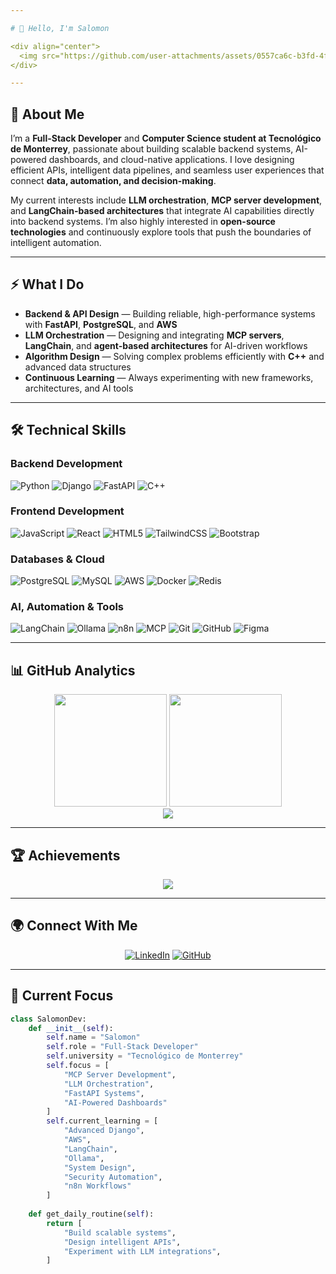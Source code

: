 ```yaml
---

# 👋 Hello, I'm Salomon

<div align="center">
  <img src="https://github.com/user-attachments/assets/0557ca6c-b3fd-4fb1-90ae-a1e21f652ce9" alt="Professional Banner" width="100%"/>
</div>

---
```


## 🧠 About Me

I’m a **Full-Stack Developer** and **Computer Science student at Tecnológico de Monterrey**, passionate about building scalable backend systems, AI-powered dashboards, and cloud-native applications.
I love designing efficient APIs, intelligent data pipelines, and seamless user experiences that connect **data, automation, and decision-making**.

My current interests include **LLM orchestration**, **MCP server development**, and **LangChain-based architectures** that integrate AI capabilities directly into backend systems.
I’m also highly interested in **open-source technologies** and continuously explore tools that push the boundaries of intelligent automation.

---

## ⚡ What I Do

* **Backend & API Design** — Building reliable, high-performance systems with **FastAPI**, **PostgreSQL**, and **AWS**
* **LLM Orchestration** — Designing and integrating **MCP servers**, **LangChain**, and **agent-based architectures** for AI-driven workflows
* **Algorithm Design** — Solving complex problems efficiently with **C++** and advanced data structures
* **Continuous Learning** — Always experimenting with new frameworks, architectures, and AI tools

---

## 🛠️ Technical Skills

### **Backend Development**

![Python](https://img.shields.io/badge/Python-3776AB?style=for-the-badge\&logo=python\&logoColor=white)
![Django](https://img.shields.io/badge/Django-092E20?style=for-the-badge\&logo=django\&logoColor=white)
![FastAPI](https://img.shields.io/badge/FastAPI-009688?style=for-the-badge\&logo=fastapi\&logoColor=white)
![C++](https://img.shields.io/badge/C++-00599C?style=for-the-badge\&logo=c%2B%2B\&logoColor=white)

### **Frontend Development**

![JavaScript](https://img.shields.io/badge/JavaScript-F7DF1E?style=for-the-badge\&logo=javascript\&logoColor=black)
![React](https://img.shields.io/badge/React-61DAFB?style=for-the-badge\&logo=react\&logoColor=black)
![HTML5](https://img.shields.io/badge/HTML5-E34F26?style=for-the-badge\&logo=html5\&logoColor=white)
![TailwindCSS](https://img.shields.io/badge/Tailwind_CSS-38B2AC?style=for-the-badge\&logo=tailwind-css\&logoColor=white)
![Bootstrap](https://img.shields.io/badge/Bootstrap-7952B3?style=for-the-badge\&logo=bootstrap\&logoColor=white)

### **Databases & Cloud**

![PostgreSQL](https://img.shields.io/badge/PostgreSQL-316192?style=for-the-badge\&logo=postgresql\&logoColor=white)
![MySQL](https://img.shields.io/badge/MySQL-4479A1?style=for-the-badge\&logo=mysql\&logoColor=white)
![AWS](https://img.shields.io/badge/AWS-FF9900?style=for-the-badge\&logo=amazon-aws\&logoColor=white)
![Docker](https://img.shields.io/badge/Docker-2496ED?style=for-the-badge\&logo=docker\&logoColor=white)
![Redis](https://img.shields.io/badge/Redis-DC382D?style=for-the-badge\&logo=redis\&logoColor=white)

### **AI, Automation & Tools**

![LangChain](https://img.shields.io/badge/LangChain-00BFFF?style=for-the-badge\&logo=langchain\&logoColor=white)
![Ollama](https://img.shields.io/badge/Ollama-000000?style=for-the-badge\&logo=ollama\&logoColor=white)
![n8n](https://img.shields.io/badge/n8n-1F2937?style=for-the-badge\&logo=n8n\&logoColor=white)
![MCP](https://img.shields.io/badge/MCP_Servers-1E1E1E?style=for-the-badge\&logo=data\:image/svg+xml;base64,\&logoColor=white)
![Git](https://img.shields.io/badge/Git-F05032?style=for-the-badge\&logo=git\&logoColor=white)
![GitHub](https://img.shields.io/badge/GitHub-181717?style=for-the-badge\&logo=github\&logoColor=white)
![Figma](https://img.shields.io/badge/Figma-F24E1E?style=for-the-badge\&logo=figma\&logoColor=white)

---

## 📊 GitHub Analytics

<div align="center">
  <img height="180em" src="https://github-readme-stats.vercel.app/api?username=salog0d&show_icons=true&theme=github_dark&include_all_commits=true&count_private=true&hide_border=true"/>
  <img height="180em" src="https://github-readme-stats.vercel.app/api/top-langs/?username=salog0d&layout=compact&langs_count=8&theme=github_dark&hide_border=true"/>
</div>

<div align="center">
  <img src="https://github-readme-streak-stats.herokuapp.com/?user=salog0d&theme=github-dark-blue&hide_border=true"/>
</div>

---

## 🏆 Achievements

<div align="center">
  <img src="https://github-profile-trophy.vercel.app/?username=salog0d&theme=darkhub&no-frame=true&no-bg=false&margin-w=4&row=1"/>
</div>

---

## 🌍 Connect With Me

<div align="center">

[![LinkedIn](https://img.shields.io/badge/LinkedIn-0077B5?style=for-the-badge\&logo=linkedin\&logoColor=white)](https://www.linkedin.com/in/salodev/)
[![GitHub](https://img.shields.io/badge/GitHub_Profile-181717?style=for-the-badge\&logo=github\&logoColor=white)](https://github.com/salog0d)

</div>

---

## 🚀 Current Focus

```python
class SalomonDev:
    def __init__(self):
        self.name = "Salomon"
        self.role = "Full-Stack Developer"
        self.university = "Tecnológico de Monterrey"
        self.focus = [
            "MCP Server Development",
            "LLM Orchestration",
            "FastAPI Systems",
            "AI-Powered Dashboards"
        ]
        self.current_learning = [
            "Advanced Django",
            "AWS",
            "LangChain",
            "Ollama",
            "System Design",
            "Security Automation",
            "n8n Workflows"
        ]
    
    def get_daily_routine(self):
        return [
            "Build scalable systems",
            "Design intelligent APIs",
            "Experiment with LLM integrations",
        ]
```


